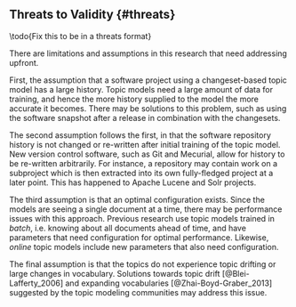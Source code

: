 ## Threats to Validity {#threats}

\todo{Fix this to be in a threats format}

There are limitations and assumptions in this research that need addressing
upfront.

First, the assumption that a software project using a changeset-based topic
model has a large history. Topic models need a large amount of data for
training, and hence the more history supplied to the model the more accurate it
becomes. There may be solutions to this problem, such as using the software
snapshot after a release in combination with the changesets.

The second assumption follows the first, in that the software repository
history is not changed or re-written after initial training of the topic model.
New version control software, such as Git and Mecurial, allow for history to be
re-written arbitrarily. For instance, a repository may contain work on a
subproject which is then extracted into its own fully-fledged project at a
later point. This has happened to Apache Lucene and Solr projects.

The third assumption is that an optimal configuration exists. Since the models
are seeing a single document at a time, there may be performance issues with
this approach. Previous research use topic models trained in *batch*, i.e.
knowing about all documents ahead of time, and have parameters that need
configuration for optimal performance. Likewise, *online* topic models include
new parameters that also need configuration.

The final assumption is that the topics do not experience topic drifting or
large changes in vocabulary. Solutions towards topic drift
[@Blei-Lafferty_2006] and expanding vocabularies [@Zhai-Boyd-Graber_2013]
suggested by the topic modeling communities may address this issue.

